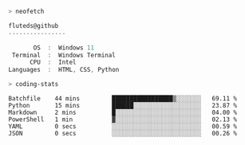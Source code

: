 ```zsh
> neofetch
```

<!--align="left" src="https://github.com/fluteds.png" alt="logo.png" width="200"/>-->

```csharp
fluteds@github
----------------

       OS  :  Windows 11
 Terminal  :  Windows Terminal
      CPU  :  Intel
Languages  :  HTML, CSS, Python
```

```zsh
> coding-stats
```

<!--START_SECTION:waka-->

```text
Batchfile    44 mins         █████████████████▒░░░░░░░   69.11 %
Python       15 mins         ██████░░░░░░░░░░░░░░░░░░░   23.87 %
Markdown     2 mins          █░░░░░░░░░░░░░░░░░░░░░░░░   04.00 %
PowerShell   1 min           ▓░░░░░░░░░░░░░░░░░░░░░░░░   02.13 %
YAML         0 secs          ░░░░░░░░░░░░░░░░░░░░░░░░░   00.59 %
JSON         0 secs          ░░░░░░░░░░░░░░░░░░░░░░░░░   00.26 %
```

<!--END_SECTION:waka-->

